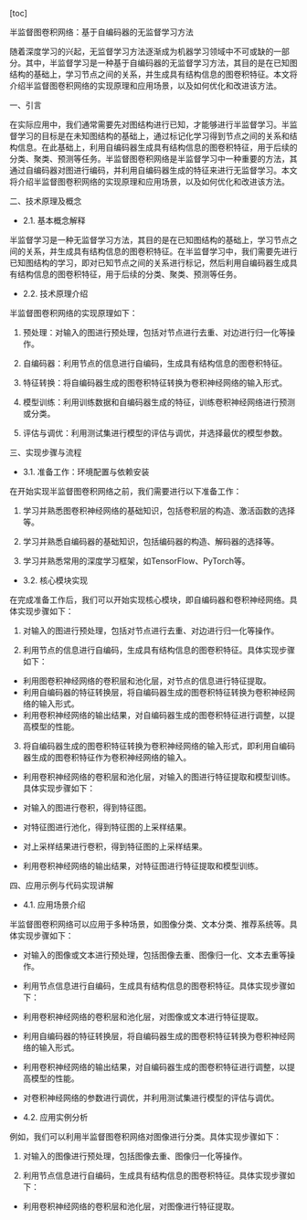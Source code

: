 
[toc]                    
                
                
半监督图卷积网络：基于自编码器的无监督学习方法

随着深度学习的兴起，无监督学习方法逐渐成为机器学习领域中不可或缺的一部分。其中，半监督学习是一种基于自编码器的无监督学习方法，其目的是在已知图结构的基础上，学习节点之间的关系，并生成具有结构信息的图卷积特征。本文将介绍半监督图卷积网络的实现原理和应用场景，以及如何优化和改进该方法。

一、引言

在实际应用中，我们通常需要先对图结构进行已知，才能够进行半监督学习。半监督学习的目标是在未知图结构的基础上，通过标记化学习得到节点之间的关系和结构信息。在此基础上，利用自编码器生成具有结构信息的图卷积特征，用于后续的分类、聚类、预测等任务。半监督图卷积网络是半监督学习中一种重要的方法，其通过自编码器对图进行编码，并利用自编码器生成的特征来进行无监督学习。本文将介绍半监督图卷积网络的实现原理和应用场景，以及如何优化和改进该方法。

二、技术原理及概念

- 2.1. 基本概念解释

半监督学习是一种无监督学习方法，其目的是在已知图结构的基础上，学习节点之间的关系，并生成具有结构信息的图卷积特征。在半监督学习中，我们需要先进行已知图结构的学习，即对已知节点之间的关系进行标记，然后利用自编码器生成具有结构信息的图卷积特征，用于后续的分类、聚类、预测等任务。

- 2.2. 技术原理介绍

半监督图卷积网络的实现原理如下：

1. 预处理：对输入的图进行预处理，包括对节点进行去重、对边进行归一化等操作。

2. 自编码器：利用节点的信息进行自编码，生成具有结构信息的图卷积特征。

3. 特征转换：将自编码器生成的图卷积特征转换为卷积神经网络的输入形式。

4. 模型训练：利用训练数据和自编码器生成的特征，训练卷积神经网络进行预测或分类。

5. 评估与调优：利用测试集进行模型的评估与调优，并选择最优的模型参数。

三、实现步骤与流程

- 3.1. 准备工作：环境配置与依赖安装

在开始实现半监督图卷积网络之前，我们需要进行以下准备工作：

1. 学习并熟悉图卷积神经网络的基础知识，包括卷积层的构造、激活函数的选择等。

2. 学习并熟悉自编码器的基础知识，包括编码器的构造、解码器的选择等。

3. 学习并熟悉常用的深度学习框架，如TensorFlow、PyTorch等。

- 3.2. 核心模块实现

在完成准备工作后，我们可以开始实现核心模块，即自编码器和卷积神经网络。具体实现步骤如下：

1. 对输入的图进行预处理，包括对节点进行去重、对边进行归一化等操作。

2. 利用节点的信息进行自编码，生成具有结构信息的图卷积特征。具体实现步骤如下：

- 利用图卷积神经网络的卷积层和池化层，对节点的信息进行特征提取。
- 利用自编码器的特征转换层，将自编码器生成的图卷积特征转换为卷积神经网络的输入形式。
- 利用卷积神经网络的输出结果，对自编码器生成的图卷积特征进行调整，以提高模型的性能。

3. 将自编码器生成的图卷积特征转换为卷积神经网络的输入形式，即利用自编码器生成的图卷积特征作为卷积神经网络的输入。

- 利用卷积神经网络的卷积层和池化层，对输入的图进行特征提取和模型训练。具体实现步骤如下：

- 对输入的图进行卷积，得到特征图。
- 对特征图进行池化，得到特征图的上采样结果。
- 对上采样结果进行卷积，得到特征图的上采样结果。
- 利用卷积神经网络的输出结果，对特征图进行特征提取和模型训练。

四、应用示例与代码实现讲解

- 4.1. 应用场景介绍

半监督图卷积网络可以应用于多种场景，如图像分类、文本分类、推荐系统等。具体实现步骤如下：

- 对输入的图像或文本进行预处理，包括图像去重、图像归一化、文本去重等操作。
- 利用节点信息进行自编码，生成具有结构信息的图卷积特征。具体实现步骤如下：

- 利用卷积神经网络的卷积层和池化层，对图像或文本进行特征提取。
- 利用自编码器的特征转换层，将自编码器生成的图卷积特征转换为卷积神经网络的输入形式。
- 利用卷积神经网络的输出结果，对自编码器生成的图卷积特征进行调整，以提高模型的性能。
- 对卷积神经网络的参数进行调优，并利用测试集进行模型的评估与调优。

- 4.2. 应用实例分析

例如，我们可以利用半监督图卷积网络对图像进行分类。具体实现步骤如下：

1. 对输入的图像进行预处理，包括图像去重、图像归一化等操作。

2. 利用节点信息进行自编码，生成具有结构信息的图卷积特征。具体实现步骤如下：

- 利用卷积神经网络的卷积层和池化层，对图像进行特征提取。

